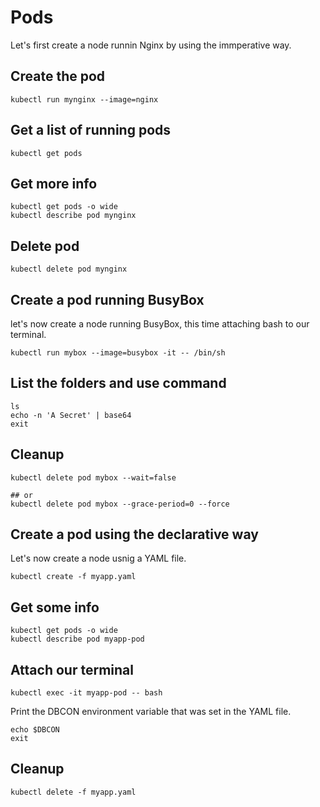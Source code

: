 # Pods 

Let's first create a node runnin Nginx by using the immperative way.

## Create the pod

```
kubectl run mynginx --image=nginx
```

## Get a list of running pods
```
kubectl get pods
```

## Get more info

```
kubectl get pods -o wide
kubectl describe pod mynginx
```

## Delete pod

```
kubectl delete pod mynginx
```

## Create a pod running BusyBox

let's now create a node running BusyBox, this time attaching bash to our terminal.
```
kubectl run mybox --image=busybox -it -- /bin/sh
```

## List the folders and use command

```
ls
echo -n 'A Secret' | base64
exit
```

## Cleanup

```
kubectl delete pod mybox --wait=false

## or
kubectl delete pod mybox --grace-period=0 --force
```

## Create a pod using the declarative way

Let's now create a node usnig a YAML file.
```
kubectl create -f myapp.yaml
```

## Get some info

```
kubectl get pods -o wide
kubectl describe pod myapp-pod
```

## Attach our terminal

```
kubectl exec -it myapp-pod -- bash
```

Print the DBCON environment variable that was set in the YAML file.
```
echo $DBCON
exit
```

## Cleanup 

```
kubectl delete -f myapp.yaml
```